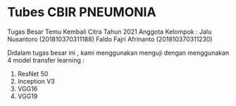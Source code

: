 # Tubes CBIR PNEUMONIA
Tugas Besar Temu Kembali Citra Tahun 2021
Anggota Kelompok :
  Jalu Nusantoro        (201810370311188)
  Faldo Fajri Afrinanto (201810370311230)
  
Didalam tugas besar ini , kami menggunakan menguji dengan menggunakan 4 model transfer learning :
  1. ResNet 50
  2. Inception V3
  3. VGG16
  4. VGG19
